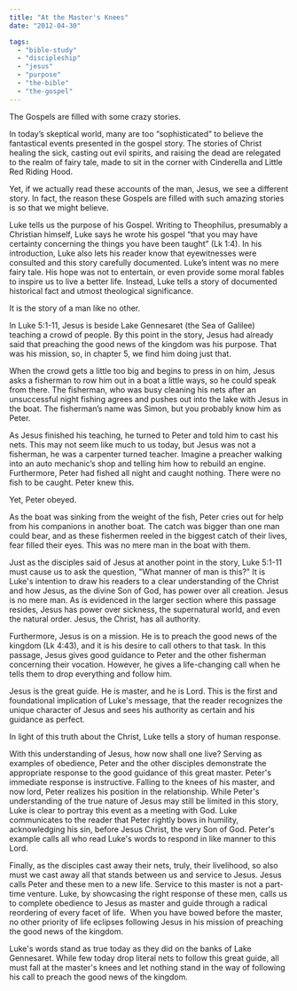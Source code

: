 ```yaml
---
title: "At the Master's Knees"
date: "2012-04-30"

tags: 
  - "bible-study"
  - "discipleship"
  - "jesus"
  - "purpose"
  - "the-bible"
  - "the-gospel"
---
```


The Gospels are filled with some crazy stories.

In today’s skeptical world, many are too “sophisticated” to believe the fantastical events presented in the gospel story. The stories of Christ healing the sick, casting out evil spirits, and raising the dead are relegated to the realm of fairy tale, made to sit in the corner with Cinderella and Little Red Riding Hood.

Yet, if we actually read these accounts of the man, Jesus, we see a different story. In fact, the reason these Gospels are filled with such amazing stories is so that we might believe.

Luke tells us the purpose of his Gospel. Writing to Theophilus, presumably a Christian himself, Luke says he wrote his gospel “that you may have certainty concerning the things you have been taught” (Lk 1:4). In his introduction, Luke also lets his reader know that eyewitnesses were consulted and this story carefully documented. Luke’s intent was no mere fairy tale. His hope was not to entertain, or even provide some moral fables to inspire us to live a better life. Instead, Luke tells a story of documented historical fact and utmost theological significance.

It is the story of a man like no other.

In Luke 5:1-11, Jesus is beside Lake Gennesaret (the Sea of Galilee) teaching a crowd of people. By this point in the story, Jesus had already said that preaching the good news of the kingdom was his purpose. That was his mission, so, in chapter 5, we find him doing just that.

When the crowd gets a little too big and begins to press in on him, Jesus asks a fisherman to row him out in a boat a little ways, so he could speak from there. The fisherman, who was busy cleaning his nets after an unsuccessful night fishing agrees and pushes out into the lake with Jesus in the boat. The fisherman’s name was Simon, but you probably know him as Peter.

As Jesus finished his teaching, he turned to Peter and told him to cast his nets. This may not seem like much to us today, but Jesus was not a fisherman, he was a carpenter turned teacher. Imagine a preacher walking into an auto mechanic’s shop and telling him how to rebuild an engine. Furthermore, Peter had fished all night and caught nothing. There were no fish to be caught. Peter knew this.

Yet, Peter obeyed.

As the boat was sinking from the weight of the fish, Peter cries out for help from his companions in another boat. The catch was bigger than one man could bear, and as these fishermen reeled in the biggest catch of their lives, fear filled their eyes. This was no mere man in the boat with them.

Just as the disciples said of Jesus at another point in the story, Luke 5:1-11 must cause us to ask the question, "What manner of man is this?" It is Luke's intention to draw his readers to a clear understanding of the Christ and how Jesus, as the divine Son of God, has power over all creation. Jesus is no mere man. As is evidenced in the larger section where this passage resides, Jesus has power over sickness, the supernatural world, and even the natural order. Jesus, the Christ, has all authority.

Furthermore, Jesus is on a mission. He is to preach the good news of the kingdom (Lk 4:43), and it is his desire to call others to that task. In this passage, Jesus gives good guidance to Peter and the other fisherman concerning their vocation. However, he gives a life-changing call when he tells them to drop everything and follow him.

Jesus is the great guide. He is master, and he is Lord. This is the first and foundational implication of Luke's message, that the reader recognizes the unique character of Jesus and sees his authority as certain and his guidance as perfect.

In light of this truth about the Christ, Luke tells a story of human response.

With this understanding of Jesus, how now shall one live? Serving as examples of obedience, Peter and the other disciples demonstrate the appropriate response to the good guidance of this great master. Peter's immediate response is instructive. Falling to the knees of his master, and now lord, Peter realizes his position in the relationship. While Peter's understanding of the true nature of Jesus may still be limited in this story, Luke is clear to portray this event as a meeting with God. Luke communicates to the reader that Peter rightly bows in humility, acknowledging his sin, before Jesus Christ, the very Son of God. Peter's example calls all who read Luke's words to respond in like manner to this Lord.

Finally, as the disciples cast away their nets, truly, their livelihood, so also must we cast away all that stands between us and service to Jesus. Jesus calls Peter and these men to a new life. Service to this master is not a part-time venture. Luke, by showcasing the right response of these men, calls us to complete obedience to Jesus as master and guide through a radical reordering of every facet of life.  When you have bowed before the master, no other priority of life eclipses following Jesus in his mission of preaching the good news of the kingdom.

Luke's words stand as true today as they did on the banks of Lake Gennesaret. While few today drop literal nets to follow this great guide, all must fall at the master's knees and let nothing stand in the way of following his call to preach the good news of the kingdom.
